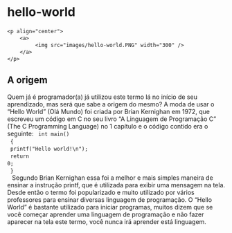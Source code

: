 # hello-world
    <p align="center">
        <a>
             <img src="images/hello-world.PNG" width="300" />
        </a>
    </p>
## A origem
Quem já é programador(a) já utilizou este termo lá no início de seu aprendizado, mas será que sabe a origem do mesmo? A moda de usar o “Hello World” (Olá Mundo) foi criada por Brian Kernighan em 1972, que escreveu um código em C no seu livro “A Linguagem de Programação C” (The C Programming Language) no 1 capítulo e o código contido era o seguinte:
    <code> int main() </br>
        { </br>
        printf("Hello world!\n");</br>
        return 0;</br>
        }</br>
    </code>
Segundo Brian Kernighan essa foi a melhor e mais simples maneira de ensinar a instrução printf, que é utilizada para exibir uma mensagem na tela. 
Desde então o termo foi popularizado e muito utilizado por vários professores para ensinar diversas linguagem de programação.
O “Hello World” é bastante utilizado para iniciar programas, muitos dizem que se você começar aprender uma linguagem de programação e não fazer aparecer na tela este termo, você nunca irá aprender está linguagem.
